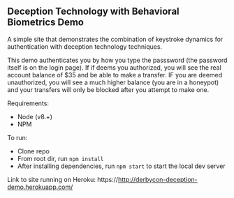 ## Deception Technology with Behavioral Biometrics Demo

A simple site that demonstrates the combination of keystroke dynamics for authentication with deception technology techniques.

This demo authenticates you by how you type the passsword (the password itself is on the login page).  If if deems you authorized, you will see the real account balance of $35 and be able to make a transfer.  IF you are deemed unauthorized, you will see a much higher balance (you are in a honeypot) and your transfers will only be blocked after you attempt to make one. 

Requirements:
  - Node (v8.+)
  - NPM

To run:
  - Clone repo
  - From root dir, run `npm install`
  - After installing dependencies, run `npm start` to start the local dev server
  
  Link to site running on Heroku: https://http://derbycon-deception-demo.herokuapp.com/
